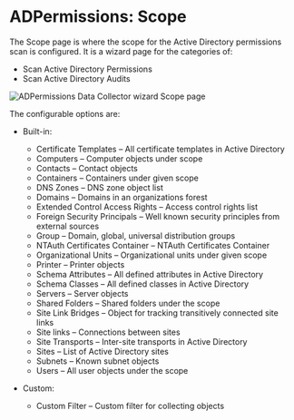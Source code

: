 # ADPermissions: Scope

The Scope page is where the scope for the Active Directory permissions scan is configured. It is a wizard page for the categories of:

- Scan Active Directory Permissions
- Scan Active Directory Audits

![ADPermissions Data Collector wizard Scope page](/img/product_docs/activitymonitor/config/activedirectory/scope.webp)

The configurable options are:

- Built-in:

  - Certificate Templates – All certificate templates in Active Directory
  - Computers – Computer objects under scope
  - Contacts – Contact objects
  - Containers – Containers under given scope
  - DNS Zones – DNS zone object list
  - Domains – Domains in an organizations forest
  - Extended Control Access Rights – Access control rights list
  - Foreign Security Principals – Well known security principles from external sources
  - Group – Domain, global, universal distribution groups
  - NTAuth Certificates Container – NTAuth Certificates Container
  - Organizational Units – Organizational units under given scope
  - Printer – Printer objects
  - Schema Attributes – All defined attributes in Active Directory
  - Schema Classes – All defined classes in Active Directory
  - Servers – Server objects
  - Shared Folders – Shared folders under the scope
  - Site Link Bridges – Object for tracking transitively connected site links
  - Site links – Connections between sites
  - Site Transports – Inter-site transports in Active Directory
  - Sites – List of Active Directory sites
  - Subnets – Known subnet objects
  - Users – All user objects under the scope
- Custom:

  - Custom Filter – Custom filter for collecting objects
